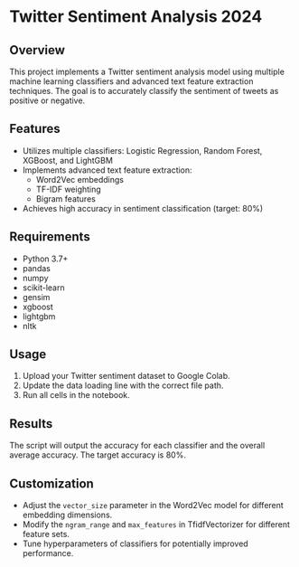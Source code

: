 # Twitter Sentiment Analysis 2024






## Overview

This project implements a Twitter sentiment analysis model using multiple machine learning classifiers and advanced text feature extraction techniques. The goal is to accurately classify the sentiment of tweets as positive or negative.

## Features

- Utilizes multiple classifiers: Logistic Regression, Random Forest, XGBoost, and LightGBM
- Implements advanced text feature extraction:
  - Word2Vec embeddings
  - TF-IDF weighting
  - Bigram features
- Achieves high accuracy in sentiment classification (target: 80%)

## Requirements

- Python 3.7+
- pandas
- numpy
- scikit-learn
- gensim
- xgboost
- lightgbm
- nltk

## Usage

1. Upload your Twitter sentiment dataset to Google Colab.
2. Update the data loading line with the correct file path.
3. Run all cells in the notebook.

## Results

The script will output the accuracy for each classifier and the overall average accuracy. The target accuracy is 80%.

## Customization

- Adjust the `vector_size` parameter in the Word2Vec model for different embedding dimensions.
- Modify the `ngram_range` and `max_features` in TfidfVectorizer for different feature sets.
- Tune hyperparameters of classifiers for potentially improved performance.



